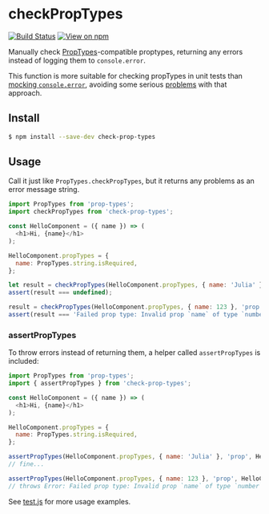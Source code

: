 # checkPropTypes

[![Build Status](https://travis-ci.org/ratehub/check-prop-types.svg?branch=master)](https://travis-ci.org/ratehub/check-prop-types)
[![View on npm](https://img.shields.io/npm/v/check-prop-types.svg)](https://www.npmjs.com/package/check-prop-types)

Manually check [PropTypes](https://github.com/facebook/prop-types)-compatible proptypes, returning any errors instead of logging them to `console.error`.

This function is more suitable for checking propTypes in unit tests than [mocking `console.error`](https://stackoverflow.com/q/26124914/1299695), avoiding some serious [problems](https://stackoverflow.com/q/41916992/1299695) with that approach.

## Install

```bash
$ npm install --save-dev check-prop-types
```

## Usage

Call it just like `PropTypes.checkPropTypes`, but it returns any problems as an error message string.

```js
import PropTypes from 'prop-types';
import checkPropTypes from 'check-prop-types';

const HelloComponent = ({ name }) => (
  <h1>Hi, {name}</h1>
);

HelloComponent.propTypes = {
  name: PropTypes.string.isRequired,
};

let result = checkPropTypes(HelloComponent.propTypes, { name: 'Julia' }, 'prop', HelloComponent.name);
assert(result === undefined);

result = checkPropTypes(HelloComponent.propTypes, { name: 123 }, 'prop', HelloComponent.name);
assert(result === 'Failed prop type: Invalid prop `name` of type `number` supplied to `HelloComponent`, expected `string`.');
```

### assertPropTypes

To throw errors instead of returning them, a helper called `assertPropTypes` is included:

```js
import PropTypes from 'prop-types';
import { assertPropTypes } from 'check-prop-types';

const HelloComponent = ({ name }) => (
  <h1>Hi, {name}</h1>
);

HelloComponent.propTypes = {
  name: PropTypes.string.isRequired,
};

assertPropTypes(HelloComponent.propTypes, { name: 'Julia' }, 'prop', HelloComponent.name);
// fine...

assertPropTypes(HelloComponent.propTypes, { name: 123 }, 'prop', HelloComponent.name);
// throws Error: Failed prop type: Invalid prop `name` of type `number` supplied to `HelloComponent`, expected `string`.
```

See [test.js](./test.js) for more usage examples.
